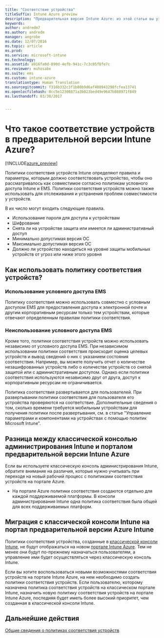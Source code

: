 ```yaml
---
title: "Соответствие устройства"
titleSuffix: Intune Azure preview
description: "Предварительная версия Intune Azure: из этой статьи вы узнаете о соответствии устройств в Microsoft Intune"
keywords: 
author: andredm7
ms.author: andredm
manager: angrobe
ms.date: 12/07/2016
ms.topic: article
ms.prod: 
ms.service: microsoft-intune
ms.technology: 
ms.assetid: a916fa0d-890d-4efb-941c-7c3c05f8fe7c
ms.reviewer: muhosabe
ms.suite: ems
ms.custom: intune-azure
translationtype: Human Translation
ms.sourcegitcommit: f316b332c3f1b80b9d6af488943298fcfea13741
ms.openlocfilehash: 8cc5e12308871a3b023bed49e9647b888971f849
ms.lasthandoff: 03/30/2017


---
```


# <a name="what-is-device-compliance-in-intune-azure-preview"></a>Что такое соответствие устройств в предварительной версии Intune Azure?

[!INCLUDE[azure_preview](../includes/azure_preview.md)]

Политики соответствия устройств Intune определяют правила и параметры, которым должно соответствовать устройство, чтобы оно рассматривалось как совместимое согласно политикам условного доступа Intune и EMS. Политики соответствия устройств можно также использовать для отслеживания и устранения проблем совместимости у устройств. 

В их число могут входить следующие правила.

- Использование пароля для доступа к устройствам
- Шифрование
- Снята ли на устройстве защита или имеется ли административный доступ
- Минимально допустимая версия ОС
- Максимально допустимая версия ОС
- Должно ли устройство находиться на уровне защиты мобильных устройств от угроз или ниже этого уровня

<!---##  Concepts
Following are some terms and concepts that are useful to understanding how to use compliance policies.

### Device compliance requirements
Compliance requirements are essentially rules like requiring a device PIN or encryption that you can specify as required or not required for a compliance policy.

### Actions for noncompliance

You can specify what needs to happen when a device is determined as noncompliant. This can be a sequence of actions during a specific time.
When you specify these actions, Intune will automatically initiate them in the sequence you specify. See the following example of a sequence of
actions for a device that continues to be in the noncompliant status for
a week:

-   When the device is first determined to be non-compliant, an email with noncompliant notification is sent to the user.

-   3 days after initial noncompliance state, a follow up reminder is sent to the user.

-   5 days after initial noncompliance state, a final reminder with a notification that access to company resources will be blocked on the device in 2 days if the compliance issues are not remediated is sent to the user.

-   7 days after initial noncompliance state, access to company resources is blocked. This requires that you have conditional access policy that specifies that access from noncompliant devices should    be blocked for services such as Exchange and SharePoint.

### Grace Period

This is the time between when a device is first determined as
noncompliant to when access to company resources on that device is blocked. This time allows for time that the user has to resolve
compliance issues on the device. You can also use this time to create your action sequences to send notifications to the user before their access is blocked.

Remember that you need to implement conditional access policies in addition to compliance policies in order for access to company resources to be blocked.--->

##  <a name="how-should-i-use-a-device-compliance-policy"></a>Как использовать политику соответствия устройств?

### <a name="using-ems-conditional-access"></a>Использование условного доступа EMS
Политику соответствия можно использовать совместно с условным доступом EMS для предоставления доступа к электронной почте и другим корпоративным ресурсам только тем устройствам, которые отвечают определенным правилам политики соответствия.

### <a name="not-using-ems-conditional-access"></a>Неиспользование условного доступа EMS
Кроме того, политики соответствия устройств можно использовать независимо от условного доступа EMS.
При независимом использовании политики соответствия происходит оценка целевых устройств и вывод сведений о них с указанием состояния соответствия. Например, вы можете получить отчет о количестве незашифрованных устройств либо о количестве устройств со снятой защитой или с административным доступом. Однако если политики соответствия используются независимо друг от друга, доступ к корпоративным ресурсам не ограничивается.

Политика соответствия развертывается для пользователей. При развертывании политики соответствия для пользователя его устройства проверяются на соответствие. Дополнительные сведения о том, сколько времени требуется мобильным устройствам для получения политики после развертывания, см. в статье "Управление параметрами и компонентами на устройствах с помощью политик Microsoft Intune".

##  <a name="intune-classic-admin-console-vs-intune-azure-preview-portal"></a>Разница между классической консолью администрирования Intune и порталом предварительной версии Intune Azure

Если вы используете классическую консоль администрирования Intune, обратите внимание на различия, которые нужно учитывать при переходе на новый рабочий процесс с политиками соответствия устройств на портале Azure.

-   На портале Azure политики соответствия создаются отдельно для каждой поддерживаемой платформы. В консоли администрирования Intune одна политика соответствия была общей для всех поддерживаемых платформ.

<!--- -   In the Azure portal, you have the ability to specify actions and notifications that are intiated when a device is determined to be noncompliant. This ability does not exist in the Intune admin console.

-   In the Azure portal, you can set a grace period to allow time for the end-user to get their device back to compliance status before they completely lose the ability to get company data on their device. This is not available in the Intune admin console.--->

##  <a name="migration-from-intune-classic-console-to-intune-azure-preview-portal"></a>Миграция с классической консоли Intune на портал предварительной версии Azure Intune

Политики соответствия устройства, созданные в [классической консоли Intune](https://manage.microsoft.com), не будут отображаться на новом [портале Intune Azure](https://portal.azure.com). Тем не менее они будут по-прежнему назначаться пользователям, а управление ими будет осуществляться через классическую консоль Intune.

Если вы хотите воспользоваться новыми возможностями соответствия устройств на портале Intune Azure, на нем необходимо создать политики соответствия устройств. Если пользователю, которому назначена политика соответствия устройств на классическом портале Intune, назначить новую политику соответствия устройств на портале Intune Azure, последняя будет иметь более высокий приоритет, чем созданная в классической консоли Intune.

##  <a name="next-steps"></a>Дальнейшие действия

[Общие сведения о политиках соответствия устройств](get-started-with-device-compliance.md)


<!---### See also

Conditional access--->

